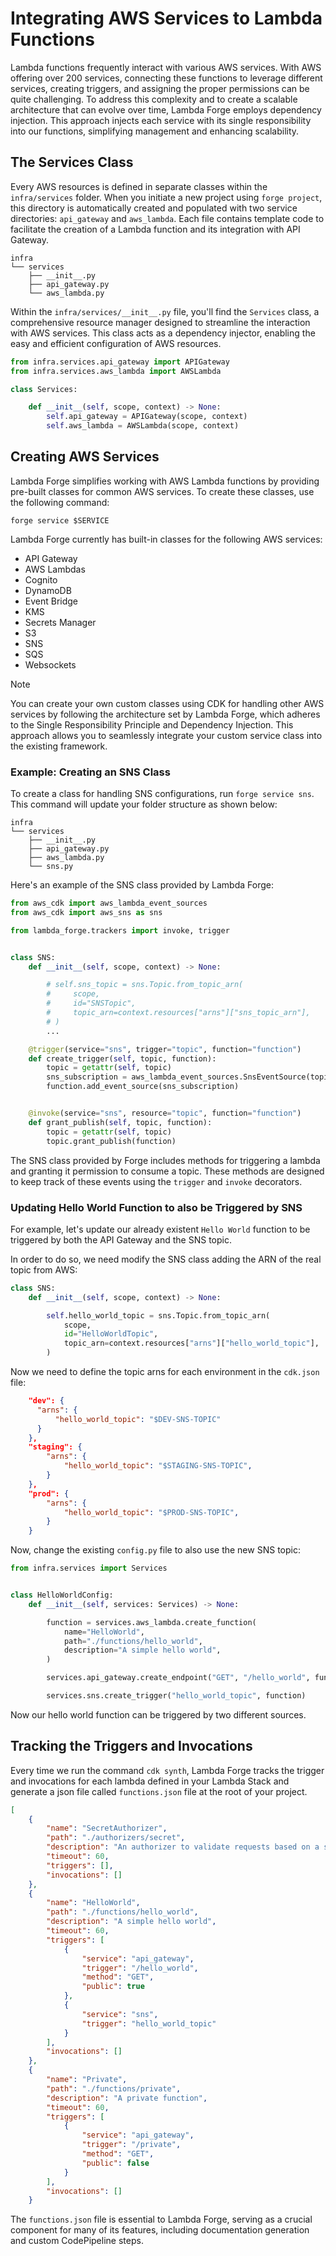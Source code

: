 # Integrating AWS Services to Lambda Functions

Lambda functions frequently interact with various AWS services. With AWS offering over 200 services, connecting these functions to leverage different services, creating triggers, and assigning the proper permissions can be quite challenging. To address this complexity and to create a scalable architecture that can evolve over time, Lambda Forge employs dependency injection. This approach injects each service with its single responsibility into our functions, simplifying management and enhancing scalability.

## The Services Class

Every AWS resources is defined in separate classes within the `infra/services` folder. When you initiate a new project using `forge project`, this directory is automatically created and populated with two service directories: `api_gateway` and `aws_lambda`. Each file contains template code to facilitate the creation of a Lambda function and its integration with API Gateway.

```
infra
└── services
    ├── __init__.py
    ├── api_gateway.py
    └── aws_lambda.py
```


Within the `infra/services/__init__.py` file, you'll find the `Services` class, a comprehensive resource manager designed to streamline the interaction with AWS services. This class acts as a dependency injector, enabling the easy and efficient configuration of AWS resources.

```python title="infra/services/__init__.py"
from infra.services.api_gateway import APIGateway
from infra.services.aws_lambda import AWSLambda

class Services:

    def __init__(self, scope, context) -> None:
        self.api_gateway = APIGateway(scope, context)
        self.aws_lambda = AWSLambda(scope, context)
```

## Creating AWS Services

Lambda Forge simplifies working with AWS Lambda functions by providing pre-built classes for common AWS services. To create these classes, use the following command:

`forge service $SERVICE`

Lambda Forge currently has built-in classes for the following AWS services:

- API Gateway
- AWS Lambdas
- Cognito
- DynamoDB
- Event Bridge
- KMS
- Secrets Manager
- S3
- SNS
- SQS
- Websockets

<div class="admonition note">
<p class="admonition-title">Note</p>
<p>
You can create your own custom classes using CDK for handling other AWS services by following the architecture set by Lambda Forge, which adheres to the Single Responsibility Principle and Dependency Injection. This approach allows you to seamlessly integrate your custom service class into the existing framework.
</p>
</div>

### Example: Creating an SNS Class

To create a class for handling SNS configurations, run `forge service sns`. This command will update your folder structure as shown below:

```hl_lines="6"
infra
└── services
    ├── __init__.py
    ├── api_gateway.py
    ├── aws_lambda.py
    └── sns.py
```

Here's an example of the SNS class provided by Lambda Forge:

```python title="infra/services/sns.py"
from aws_cdk import aws_lambda_event_sources
from aws_cdk import aws_sns as sns

from lambda_forge.trackers import invoke, trigger


class SNS:
    def __init__(self, scope, context) -> None:

        # self.sns_topic = sns.Topic.from_topic_arn(
        #     scope,
        #     id="SNSTopic",
        #     topic_arn=context.resources["arns"]["sns_topic_arn"],
        # )
        ...

    @trigger(service="sns", trigger="topic", function="function")
    def create_trigger(self, topic, function):
        topic = getattr(self, topic)
        sns_subscription = aws_lambda_event_sources.SnsEventSource(topic)
        function.add_event_source(sns_subscription)


    @invoke(service="sns", resource="topic", function="function")
    def grant_publish(self, topic, function):
        topic = getattr(self, topic)
        topic.grant_publish(function)
```


The SNS class provided by Forge includes methods for triggering a lambda and granting it permission to consume a topic. These methods are designed to keep track of these events using the `trigger` and `invoke` decorators.

### Updating Hello World Function to also be Triggered by SNS

For example, let's update our already existent `Hello World` function to be triggered by both the API Gateway and the SNS topic. 

In order to do so, we need modify the SNS class adding the ARN of the real topic from AWS:

```python title="infra/services/sns.py" linenums="7" hl_lines="4-8"
class SNS:
    def __init__(self, scope, context) -> None:

        self.hello_world_topic = sns.Topic.from_topic_arn(
            scope,
            id="HelloWorldTopic",
            topic_arn=context.resources["arns"]["hello_world_topic"],
        )

```

Now we need to define the topic arns for each environment in the `cdk.json` file:

```json title="cdk.json" linenums="50" hl_lines="3 8 13"
    "dev": {
      "arns": {
          "hello_world_topic": "$DEV-SNS-TOPIC"
      }
    },
    "staging": {
        "arns": {
            "hello_world_topic": "$STAGING-SNS-TOPIC",
        }
    },
    "prod": {
        "arns": {
            "hello_world_topic": "$PROD-SNS-TOPIC",
        }
    }
```

Now, change the existing `config.py` file to also use the new SNS topic:

```python title="functions/hello_world/config.py" hl_lines="15"
from infra.services import Services


class HelloWorldConfig:
    def __init__(self, services: Services) -> None:

        function = services.aws_lambda.create_function(
            name="HelloWorld",
            path="./functions/hello_world",
            description="A simple hello world",
        )

        services.api_gateway.create_endpoint("GET", "/hello_world", function, public=True)

        services.sns.create_trigger("hello_world_topic", function)
```

Now our hello world function can be triggered by two different sources.

## Tracking the Triggers and Invocations

Every time we run the command `cdk synth`, Lambda Forge tracks the trigger and invocations for each lambda defined in your Lambda Stack and generate a json file called `functions.json` file at the root of your project.

```json title="functions.json"
[
    {
        "name": "SecretAuthorizer",
        "path": "./authorizers/secret",
        "description": "An authorizer to validate requests based on a secret present on the headers",
        "timeout": 60,
        "triggers": [],
        "invocations": []
    },
    {
        "name": "HelloWorld",
        "path": "./functions/hello_world",
        "description": "A simple hello world",
        "timeout": 60,
        "triggers": [
            {
                "service": "api_gateway",
                "trigger": "/hello_world",
                "method": "GET",
                "public": true
            },
            {
                "service": "sns",
                "trigger": "hello_world_topic"
            }
        ],
        "invocations": []
    },
    {
        "name": "Private",
        "path": "./functions/private",
        "description": "A private function",
        "timeout": 60,
        "triggers": [
            {
                "service": "api_gateway",
                "trigger": "/private",
                "method": "GET",
                "public": false
            }
        ],
        "invocations": []
    }
```

The `functions.json` file is essential to Lambda Forge, serving as a crucial component for many of its features, including documentation generation and custom CodePipeline steps.












